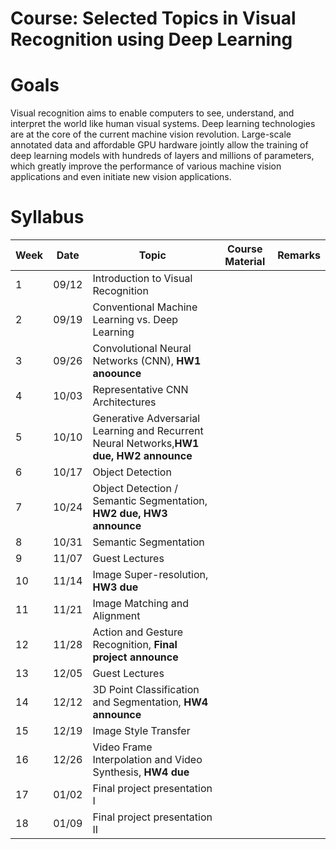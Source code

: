 # Course: Selected Topics in Visual Recognition using Deep Learning

# Goals
Visual recognition aims to enable computers to see, understand, and interpret the world like human visual systems. Deep learning technologies are at the core of the current machine vision revolution. Large-scale annotated data and affordable GPU hardware jointly allow the training of deep learning models with hundreds of layers and millions of parameters, which greatly improve the performance of various machine vision applications and even initiate new vision applications.

# Syllabus
| Week | Date     |Topic                                                                                      | Course Material                                                                                               |  Remarks   |
| ---- | -------- | ------------------------------------------------------------------------------------------| ------------------------------------------------------------------------------------------------------------  | ------ |    
|   1  |  09/12   | Introduction to Visual Recognition                                                        |                                                                                                               |        |
|   2  |  09/19   | Conventional Machine Learning vs. Deep Learning                                           |                                                                                                               |        |
|   3  |  09/26   | Convolutional Neural Networks (CNN), **HW1 anoounce**                                    |                                                                                                                 |        |
|   4  |  10/03   | Representative CNN Architectures                                                          |                                                                                                               |        |
|   5  |  10/10   | Generative Adversarial Learning and Recurrent Neural Networks,**HW1 due, HW2 announce**   |                                                                                                               |        |
|   6  |  10/17   | Object Detection                                                                          |                                                                                                               |        |
|   7  |  10/24   | Object Detection / Semantic Segmentation, **HW2 due, HW3 announce**                       |                                                                                                               |        |
|   8  |  10/31   | Semantic Segmentation                                                                     |                                                                                                               |        |
|   9  |  11/07   | Guest Lectures                                                                            |                                                                                                               |        |    
|   10 |  11/14   | Image Super-resolution, **HW3 due**                                                       |                                                                                                               |        |    
|   11 |  11/21   | Image Matching and Alignment                                                              |                                                                                                               |        |    
|   12 |  11/28   | Action and Gesture Recognition, **Final project announce**                                |                                                                                                               |        |   
|   13 |  12/05   | Guest Lectures                                                                            |                                                                                                               |        |   
|   14 |  12/12   | 3D Point Classification and Segmentation, **HW4 announce**                                |                                                                                                               |        |   
|   15 |  12/19   | Image Style Transfer                                                                      |                                                                                                               |        |   
|   16 |  12/26   | Video Frame Interpolation and Video Synthesis, **HW4 due**                                |                                                                                                               |        |   
|   17 |  01/02   | Final project presentation I                                                              |                                                                                                               |        |  
|   18 |  01/09   | Final project presentation II                                                             |                                                                                                               |        |  
